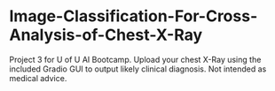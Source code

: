 # Image-Classification-For-Cross-Analysis-of-Chest-X-Ray

Project 3 for U of U AI Bootcamp. Upload your chest X-Ray using the included Gradio GUI to output likely clinical diagnosis. Not intended as medical advice.
